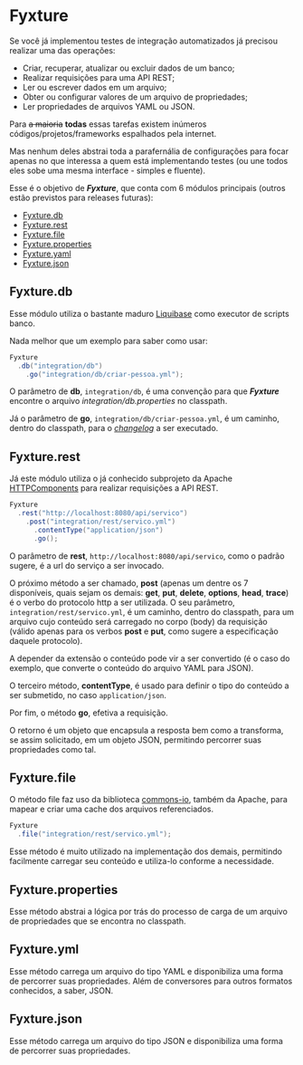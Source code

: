 # Fyxture

Se você já implementou testes de integração automatizados já precisou realizar uma das operações:
* Criar, recuperar, atualizar ou excluir dados de um banco;
* Realizar requisições para uma API REST;
* Ler ou escrever dados em um arquivo;
* Obter ou configurar valores de um arquivo de propriedades;
* Ler propriedades de arquivos YAML ou JSON.

Para ~~a maioria~~ **todas** essas tarefas existem inúmeros códigos/projetos/frameworks espalhados pela internet.

Mas nenhum deles abstrai toda a parafernália de configurações para focar apenas no que interessa a quem está implementando testes (ou une todos eles sobe uma mesma interface - simples e fluente).

Esse é o objetivo de ***Fyxture***, que conta com 6 módulos principais (outros estão previstos para releases futuras):
* [Fyxture.db](#Fyxture.db)
* [Fyxture.rest](#Fyxture.rest)
* [Fyxture.file](#Fyxture.file)
* [Fyxture.properties](#Fyxture.properties)
* [Fyxture.yaml](#Fyxture.yaml)
* [Fyxture.json](#Fyxture.json)

## <a name="Fyxture.db"></a>Fyxture.db

Esse módulo utiliza o bastante maduro [Liquibase](http://liquibase.org) como executor de scripts banco.

Nada melhor que um exemplo para saber como usar:
```java
Fyxture
  .db("integration/db")
    .go("integration/db/criar-pessoa.yml");
```

O parâmetro de **db**, `integration/db`, é uma convenção para que ***Fyxture*** encontre o arquivo _integration/db.properties_ no classpath.

Já o parâmetro de **go**, `integration/db/criar-pessoa.yml`, é um caminho, dentro do classpath, para o [*changelog*](http://www.liquibase.org/documentation/databasechangelog.html) a ser executado.

## <a name="Fyxture.rest"></a>Fyxture.rest

Já este módulo utiliza o já conhecido subprojeto da Apache [HTTPComponents](https://hc.apache.org/) para realizar requisições a API REST.
```java
Fyxture
  .rest("http://localhost:8080/api/servico")
    .post("integration/rest/servico.yml")
      .contentType("application/json")
      .go();
```

O parâmetro de **rest**, `http://localhost:8080/api/servico`, como o padrão sugere, é a url do serviço a ser invocado.

O próximo método a ser chamado, **post** (apenas um dentre os 7 disponíveis, quais sejam os demais: **get**, **put**, **delete**, **options**, **head**, **trace**) é o verbo do protocolo http a ser utilizada. O seu parâmetro, `integration/rest/servico.yml`, é um caminho, dentro do classpath, para um arquivo cujo conteúdo será carregado no corpo (body) da requisição (válido apenas para os verbos **post** e **put**, como sugere a especificação daquele protocolo).

A depender da extensão o conteúdo pode vir a ser convertido (é o caso do exemplo, que converte o conteúdo do arquivo YAML para JSON).

O terceiro método, **contentType**, é usado para definir o tipo do conteúdo a ser submetido, no caso `application/json`.

Por fim, o método **go**, efetiva a requisição.

O retorno é um objeto que encapsula a resposta bem como a transforma, se assim solicitado, em um objeto JSON, permitindo percorrer suas propriedades como tal.

## <a name="Fyxture.file"></a>Fyxture.file

O método file faz uso da biblioteca [commons-io](https://commons.apache.org/proper/commons-io/), também da Apache, para mapear e criar uma cache dos arquivos referenciados.
```java
Fyxture
  .file("integration/rest/servico.yml");
```

Esse método é muito utilizado na implementação dos demais, permitindo facilmente carregar seu conteúdo e utiliza-lo conforme a necessidade.

## <a name="Fyxture.properties"></a>Fyxture.properties

Esse método abstrai a lógica por trás do processo de carga de um arquivo de propriedades que se encontra no classpath.

## <a name="Fyxture.yml"></a>Fyxture.yml

Esse método carrega um arquivo do tipo YAML e disponibiliza uma forma de percorrer suas propriedades. Além de conversores para outros formatos conhecidos, a saber, JSON.

## <a name="Fyxture.json"></a>Fyxture.json

Esse método carrega um arquivo do tipo JSON e disponibiliza uma forma de percorrer suas propriedades.
